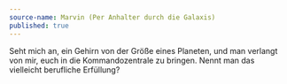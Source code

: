 ```yaml
---
source-name: Marvin (Per Anhalter durch die Galaxis)
published: true
---
```


<p>Seht mich an, ein Gehirn von der Größe eines Planeten, und man verlangt von mir, euch in die Kommandozentrale zu bringen. Nennt man das vielleicht berufliche Erfüllung?</p>


